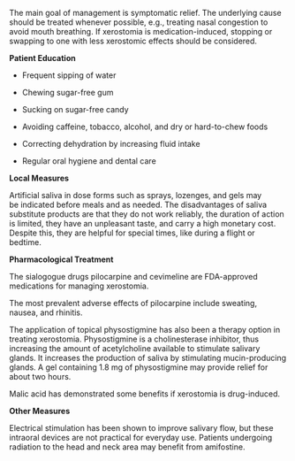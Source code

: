 The main goal of management is symptomatic relief. The underlying cause should be treated whenever possible, e.g., treating nasal congestion to avoid mouth breathing. If xerostomia is medication-induced, stopping or swapping to one with less xerostomic effects should be considered.

**Patient Education**

- Frequent sipping of water

- Chewing sugar-free gum

- Sucking on sugar-free candy

- Avoiding caffeine, tobacco, alcohol, and dry or hard-to-chew foods

- Correcting dehydration by increasing fluid intake

- Regular oral hygiene and dental care

**Local Measures**

Artificial saliva in dose forms such as sprays, lozenges, and gels may be indicated before meals and as needed. The disadvantages of saliva substitute products are that they do not work reliably, the duration of action is limited, they have an unpleasant taste, and carry a high monetary cost. Despite this, they are helpful for special times, like during a flight or bedtime.

**Pharmacological Treatment**

The sialogogue drugs pilocarpine and cevimeline are FDA-approved medications for managing xerostomia.

The most prevalent adverse effects of pilocarpine include sweating, nausea, and rhinitis.

The application of topical physostigmine has also been a therapy option in treating xerostomia. Physostigmine is a cholinesterase inhibitor, thus increasing the amount of acetylcholine available to stimulate salivary glands. It increases the production of saliva by stimulating mucin-producing glands. A gel containing 1.8 mg of physostigmine may provide relief for about two hours.

Malic acid has demonstrated some benefits if xerostomia is drug-induced.

**Other Measures**

Electrical stimulation has been shown to improve salivary flow, but these intraoral devices are not practical for everyday use. Patients undergoing radiation to the head and neck area may benefit from amifostine.